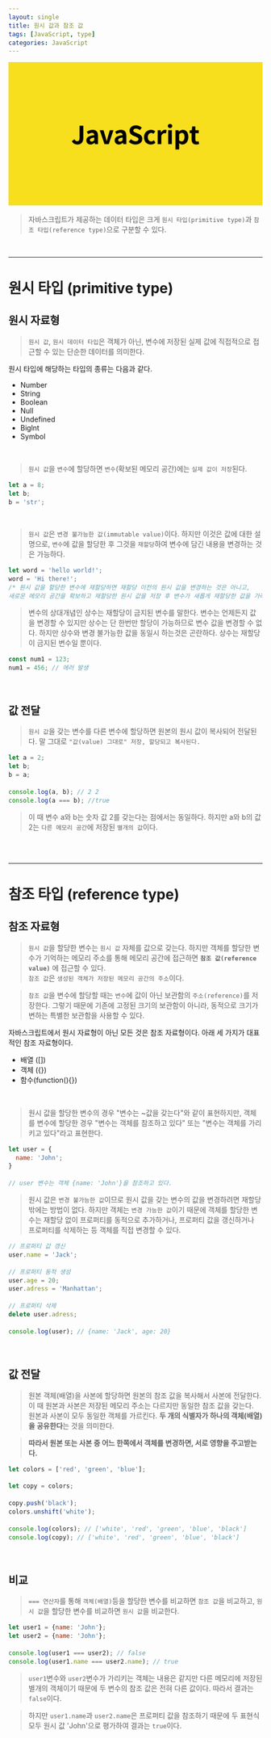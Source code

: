 ```yaml
---
layout: single
title: 원시 값과 참조 값
tags: [JavaScript, type]
categories: JavaScript
---
```


<img src='../images/js-thumbnail.png'>

>자바스크립트가 제공하는 데이터 타입은 크게 `원시 타입(primitive type)`과 `참조 타입(reference type)`으로 구분할 수 있다.

<br/><hr/>

# 원시 타입 (primitive type)
## 원시 자료형
>`원시 값`, `원시 데이터 타입`은 객체가 아닌, 변수에 저장된 실제 값에 직접적으로 접근할 수 있는 단순한 데이터를 의미한다.

원시 타입에 해당하는 타입의 종류는 다음과 같다.
- Number
- String
- Boolean
- Null
- Undefined
- Biglnt
- Symbol
<br/>

>`원시 값`을 `변수`에 할당하면 `변수`(확보된 메모리 공간)에는 `실제 값이 저장`된다.

```javascript
let a = 8;
let b;
b = 'str';
```

<br/>

>`원시 값`은 `변경 불가능한 값(immutable value)`이다. 하지만 이것은 값에 대한 설명으로, `변수`에 값을 할당한 후 그것을 `재할당`하여 변수에 담긴 내용을 변경하는 것은 가능하다.

```javascript
let word = 'hello world!';
word = 'Hi there!';
/* 원시 값을 할당한 변수에 재할당하면 재할당 이전의 원시 값을 변경하는 것은 아니고, 
새로운 메모리 공간을 확보하고 재할당한 원시 값을 저장 후 변수가 새롭게 재할당한 값을 가리키는 것이다. */
```
>변수의 상대개념인 상수는 재할당이 금지된 변수를 말한다. 변수는 언제든지 값을 변경할 수 있지만 상수는 단 한번만 할당이 가능하므로 변수 값을 변경할 수 없다.
>하지만 상수와 변경 불가능한 값을 동일시 하는것은 곤란하다. 상수는 재할당이 금지된 변수일 뿐이다.

```javascript
const num1 = 123;
num1 = 456; // 에러 발생
```

<br/>

## 값 전달

>`원시 값`을 갖는 변수를 다른 변수에 할당하면 원본의 원시 값이 복사되어 전달된다.
>말 그대로 `"값(value) 그대로" 저장, 할당되고 복사된다.`

```javascript
let a = 2;
let b;
b = a;

console.log(a, b); // 2 2
console.log(a === b); //true
```
>이 때 변수 a와 b는 숫자 값 2를 갖는다는 점에서는 동일하다. 하지만 a와 b의 값 2는 `다른 메모리 공간`에 저장된 `별개의 값`이다.


<br/><br/><hr/>

# 참조 타입 (reference type)

## 참조 자료형
>`원시 값`을 할당한 변수는 `원시 값` 자체를 값으로 갖는다. 하지만 객체를 할당한 변수가 기억하는 메모리 주소를 통해 메모리 공간에 접근하면 **`참조 값(reference value)`** 에 접근할 수 있다.
><br/>
>`참조 값`은 `생성된 객체가 저장된 메모리 공간의 주소`이다.

>`참조 값`을 변수에 할당할 때는 `변수`에 값이 아닌 보관함의 `주소(reference)`를 저장한다.
>그렇기 때문에 기존에 고정된 크기의 보관함이 아니라, 동적으로 크기가 변하는 특별한 보관함을 사용할 수 있다.

자바스크립트에서 원시 자료형이 아닌 모든 것은 참조 자료형이다. 아래 세 가지가 대표적인 참조 자료형이다.
- 배열 ([])
- 객체 ({})
- 함수(function(){})

<br/>

>원시 값을 할당한 변수의 경우 "변수는 ~값을 갖는다"와 같이 표현하지만, 객체를 변수에 할당한 경우 "변수는 객체를 참조하고 있다" 또는 "변수는 객체를 가리키고 있다"라고 표현한다.

```javascript
let user = {
  name: 'John';
}

// user 변수는 객체 {name: 'John'}을 참조하고 있다.
```
>원시 값은 `변경 불가능한 값`이므로 원시 값을 갖는 변수의 값을 변경하려면 재할당 밖에는 방법이 없다. 
>하지만 객체는 `변경 가능한 값`이기 때문에 객체를 할당한 변수는 재할당 없이 프로퍼티를 동적으로 추가하거나, 프로퍼티 값을 갱신하거나 프로퍼티를 삭제하는 등 객체를 직접 변경할 수 있다.

```javascript
// 프로퍼티 값 갱신
user.name = 'Jack';

// 프로퍼티 동적 생성
user.age = 20;
user.adress = 'Manhattan';

// 프로퍼티 삭제
delete user.adress;

console.log(user); // {name: 'Jack', age: 20}
```

<br/>

## 값 전달
>원본 객체(배열)을 사본에 할당하면 원본의 참조 값을 복사해서 사본에 전달한다. 이 때 원본과 사본은 저장된 메모리 주소는 다르지만 동일한 참조 값을 갖는다.<br/>
>원본과 사본이 모두 동일한 객체를 가르킨다. **두 개의 식별자가 하나의 객체(배열)을 공유한다**는 것을 의미한다.

>**따라서 원본 또는 사본 중 어느 한쪽에서 객체를 변경하면, 서로 영향을 주고받는다.**

```javascript
let colors = ['red', 'green', 'blue'];

let copy = colors;

copy.push('black');
colors.unshift('white');

console.log(colors); // ['white', 'red', 'green', 'blue', 'black']
console.log(copy); // ['white', 'red', 'green', 'blue', 'black']
```

<br/>

## 비교

> `=== 연산자`를 통해 `객체(배열)`등을 할당한 변수를 비교하면 `참조 값`을 비교하고, `원시 값`을 할당한 변수를 비교하면 `원시 값`을 비교한다.

```javascript
let user1 = {name: 'John'};
let user2 = {name: 'John'};

console.log(user1 === user2); // false
console.log(user1.name === user2.name); // true
```


>`user1`변수와 `user2`변수가 가리키는 객체는 내용은 같지만 다른 메모리에 저장된 별개의 객체이기 때문에 두 변수의 참조 값은 전혀 다른 값이다. 따라서 결과는 `false`이다.

>하지만 `user1.name`과 `user2.name`은 프로퍼티 값을 참조하기 때문에 두 표현식 모두 원시 값 'John'으로 평가하여 결과는 `true`이다.